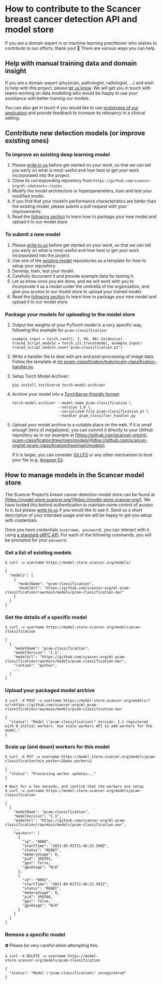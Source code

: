 # How to contribute to the Scancer breast cancer detection API and model store

If you are a domain expert in or machine learning practitioner who wishes
to contribute to our efforts, thank you! 🙏 There are various ways you
can help.

## Help with manual training data and domain insight

If you are a domain expert (physician, pathologist, radiologist, ...)
and wish to help with this project, please [let us know][email]. We
will get you in touch with teams working on data modelling who would
be happy to use your assistance with better training our models.

You can also get in touch if you would like to use [prototypes of our
application](https://scancer.org/) and provide feedback to increase its
relevancy to a clinical setting.

## Contribute new detection models (or improve existing ones)

### To improve an existing deep learning model

1. Please [write to us][email] before get started on your work, so
that we can tell you early on what is most useful and how best to get
your work incorporated into the project.
2. Clone its corresponding repository from
`https://github.com/scancer-org/ml-<dataset>-<task>`.
3. Modify the model architecture or hyperparameters, train and test
your modified model.
4. If you find that your model’s performance characteristics are better
than the existing model, please submit a pull request with your
improvements.
5. Read the [following
section](#package-your-models-for-uploading-to-the-model-store) to
learn how to package your new model and upload it to our model store.

### To submit a new model

1. Please [write to us][email] before get started on your work, so
that we can tell you early on what is most useful and how best to get
your work incorporated into the project.
2. Use one of the [existing model](https://github.com/scancer-org)
 repositories as a template for how to setup your repository.
3. Develop, train, test your model.
4. Carefully document it and provide example data for testing it.
5. Let us know once you are done, and we will work with you to
incorporate it as a model under the umbrella of the organisation, and
give you access to our model store to upload your trained
model.
6. Read the [following
section](#package-your-models-for-uploading-to-the-model-store) to
learn how to package your new model and upload it to our model store.

### Package your models for uploading to the model store

1. Output the weights of your PyTorch model in a very specific way,
   following this example for `pcam-classification`:
   ````
   example_input = torch.rand(1, 3, 96, 96).to(device)
   traced_script_module = torch.jit.trace(model, example_input)
   traced_script_module.save("pcam-classification.pt")
   ````

2. Write a handler file to deal with pre and post-processing of image
   data. Follow the template at
   [ml-pcam-classification/todo/pcam-classification-handler.py](TODO).

3. Setup Torch Model Archiver:

   ```
   pip install torchserve torch-model-archiver
   ```

4. Archive your model into a [TorchServe-friendly
   format](https://github.com/pytorch/serve/tree/master/model-archiver#torch-model-archiver-for-torchserve):

   ````
   torch-model-archiver --model-name pcam-classification \
                        --version 1.0 \
                        --serialized-file pcam-classification.pt \
                        --handler pcam_classifier_handler.py
   ````

5. Upload your model archive to a suitable place on the web. If it is
   small enough (tens of megabytes), you can commit it directly to
   your GitHub repository as in our example at
   [https://github.com/scancer-org/ml-pcam-classification/tree/main/models](https://github.com/scancer-org/ml-pcam-classification/tree/main/models).

   If it is larger, you can consider [Git
   LFS](https://git-lfs.github.com) or any other mechanism to host
   your file (e.g. [Amazon S3](https://aws.amazon.com/s3/).

## How to manage models in the Scancer model store

The Scancer Project’s breast cancer detection model store can be found
at
[https://model-store.scancer.org/](https://model-store.scancer.org/). We have
locked this behind authentication to maintain some control of access
to it, but please [write to us][email] if you would like to use
it. Send us a short description of your intended usage and we will be
happy to get you setup with credentials.

Once you have credentials (`username, password`), you can interact
with it using [a standard gRPC API][ts-management-api]. For each of
the following commands, you will be prompted for your `password`.


### Get a list of existing models

````
$ curl -u username https://model-store.scancer.org/models/

{
  "models": [
    {
      "modelName": "pcam-classification",
      "modelUrl": "https://github.com/scancer-org/ml-pcam-classification/raw/main/models/pcam-classification.mar"
    }
  ]
}
````

### Get the details of a specific model

````
$ curl -u username https://model-store.scancer.org/models/pcam-classification

[
  {
    "modelName": "pcam-classification",
    "modelVersion": "1.1",
    "modelUrl": "https://github.com/scancer-org/ml-pcam-classification/raw/main/models/pcam-classification.mar",
    "runtime": "python",
    ...
  }
]
````

### Upload your packaged model archive

````
$ curl -X POST -u username https://model-store.scancer.org/models/?url=https://github.com/scancer-org/ml-pcam-classification/raw/main/models/pcam-classification.mar

{
  "status": "Model \"pcam-classification\" Version: 1.1 registered with 0 initial workers. Use scale workers API to add workers for the model."
}
````

### Scale up (and down) workers for this model

````
$ curl -X PUT -u username https://model-store.scancer.org/models/pcam-classification?min_worker=2&max_worker=2

{
  "status": "Processing worker updates..."
}

# Wait for a few seconds, and confirm that the workers are setup
$ curl -u username https://model-store.scancer.org/models/pcam-classification

[
  {
    "modelName": "pcam-classification",
    "modelVersion": "1.1",
    "modelUrl": "https://github.com/scancer-org/ml-pcam-classification/raw/main/models/pcam-classification.mar",
    ...
    "workers": [
      {
        "id": "9000",
        "startTime": "2021-05-01T11:46:23.500Z",
        "status": "READY",
        "memoryUsage": 0,
        "pid": 395591,
        "gpu": false,
        "gpuUsage": "N/A"
      },
      {
        "id": "9001",
        "startTime": "2021-05-01T11:46:23.501Z",
        "status": "READY",
        "memoryUsage": 0,
        "pid": 395588,
        "gpu": false,
        "gpuUsage": "N/A"
      }
    ]
  }
]
````

### Remove a specific model

⛔ Please be very careful when attempting this.

````
$ curl -X DELETE -u username https://model-store.scancer.org/models/pcam-classification

{
  "status": "Model \"pcam-classification\" unregistered"
}
````

[email]: mailto:mail@harishnarayanan.org
[ts-management-api]: https://github.com/pytorch/serve/blob/master/docs/management_api.md#management-api
